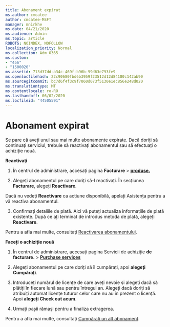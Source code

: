 ```yaml
---
title: Abonament expirat
ms.author: cmcatee
author: cmcatee-MSFT
manager: mnirkhe
ms.date: 04/21/2020
ms.audience: Admin
ms.topic: article
ROBOTS: NOINDEX, NOFOLLOW
localization_priority: Normal
ms.collection: Adm_O365
ms.custom:
- "456"
- "1500020"
ms.assetid: 713d37dd-a34c-469f-b96b-99d63e793fe9
ms.openlocfilehash: 22c90680fbd6b3959f23512d12d84180c142ab90
ms.sourcegitcommit: bc7d6f4f3c9f7060d073f5130e1ec856e248d020
ms.translationtype: MT
ms.contentlocale: ro-RO
ms.lasthandoff: 06/02/2020
ms.locfileid: "44505591"
---
```

# <a name="expired-subscription"></a>Abonament expirat

Se pare că aveți unul sau mai multe abonamente expirate. Dacă doriți să continuați serviciul, trebuie să reactivați abonamentul sau să efectuați o achiziție nouă.
  
**Reactivați**
  
1. În centrul de administrare, accesați pagina **Facturare** \> **[produse.](https://go.microsoft.com/fwlink/p/?linkid=842054)**

2. Alegeți abonamentul pe care doriți să-l reactivați. În secțiunea **Facturare**, alegeți **Reactivare**.

Dacă nu vedeți **Reactivare** ca acțiune disponibilă, apelați Asistența pentru a vă reactiva abonamentul.

3. Confirmați detaliile de plată. Aici vă puteți actualiza informațiile de plată existente. După ce ați terminat de introdus metoda de plată, alegeți **Reactivare**.

Pentru a afla mai multe, consultați [Reactivarea abonamentului](https://docs.microsoft.com/microsoft-365/commerce/subscriptions/reactivate-your-subscription).

**Faceți o achiziție nouă**
  
1. În centrul de administrare, accesați pagina Servicii de achiziție **de facturare.** \> **[Purchase services](https://go.microsoft.com/fwlink/p/?linkid=868433)**

2. Alegeți abonamentul pe care doriți să îl cumpărați, apoi **alegeți Cumpărați**.

3. Introduceți numărul de licențe de care aveți nevoie și alegeți dacă să plătiți în fiecare lună sau pentru întregul an. Alegeți dacă doriți să atribuiți automat licențe tuturor celor care nu au în prezent o licență. Apoi **alegeți Check out acum**.

4. Urmați pașii rămași pentru a finaliza extragerea.

Pentru a afla mai multe, consultați [Cumpărați un alt abonament](https://docs.microsoft.com/microsoft-365/commerce/buy-another-subscription).
